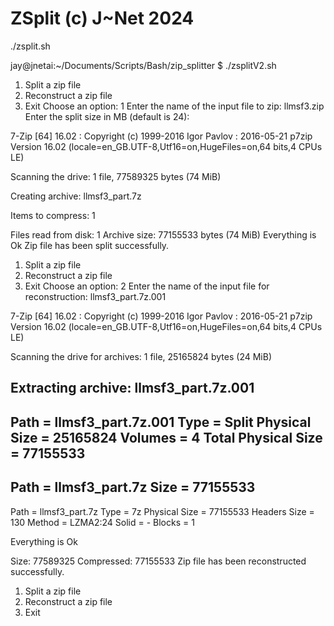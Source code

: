 
# ZSplit (c) J~Net 2024

./zsplit.sh



jay@jnetai:~/Documents/Scripts/Bash/zip_splitter $ ./zsplitV2.sh
1. Split a zip file
2. Reconstruct a zip file
3. Exit
Choose an option: 1
Enter the name of the input file to zip: llmsf3.zip
Enter the split size in MB (default is 24): 

7-Zip [64] 16.02 : Copyright (c) 1999-2016 Igor Pavlov : 2016-05-21
p7zip Version 16.02 (locale=en_GB.UTF-8,Utf16=on,HugeFiles=on,64 bits,4 CPUs LE)

Scanning the drive:
1 file, 77589325 bytes (74 MiB)

Creating archive: llmsf3_part.7z

Items to compress: 1

                   
Files read from disk: 1
Archive size: 77155533 bytes (74 MiB)
Everything is Ok
Zip file has been split successfully.
1. Split a zip file
2. Reconstruct a zip file
3. Exit
Choose an option: 2
Enter the name of the input file for reconstruction: llmsf3_part.7z.001

7-Zip [64] 16.02 : Copyright (c) 1999-2016 Igor Pavlov : 2016-05-21
p7zip Version 16.02 (locale=en_GB.UTF-8,Utf16=on,HugeFiles=on,64 bits,4 CPUs LE)

Scanning the drive for archives:
1 file, 25165824 bytes (24 MiB)

Extracting archive: llmsf3_part.7z.001
--         
Path = llmsf3_part.7z.001
Type = Split
Physical Size = 25165824
Volumes = 4
Total Physical Size = 77155533
----
Path = llmsf3_part.7z
Size = 77155533
--
Path = llmsf3_part.7z
Type = 7z
Physical Size = 77155533
Headers Size = 130
Method = LZMA2:24
Solid = -
Blocks = 1

Everything is Ok 

Size:       77589325
Compressed: 77155533
Zip file has been reconstructed successfully.
1. Split a zip file
2. Reconstruct a zip file
3. Exit

